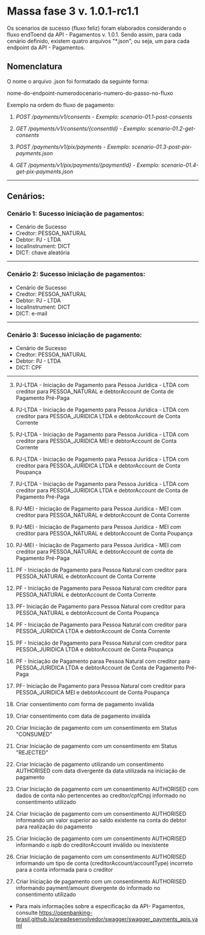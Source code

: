 # Massa fase 3 v. 1.0.1-rc1.1
Os scenarios de sucesso (fluxo feliz) foram elaborados considerando o fluxo endToend da API - Pagamentos v. 1.0.1. 
Sendo assim, para cada cenário definido, existem quatro arquivos "*.json", ou seja, um para cada endpoint da API - Pagamentos.

## Nomenclatura

O nome o arquivo .json foi formatado da seguinte forma:   

nome-do-endpoint-numerodocenario-numero-do-passo-no-fluxo  

Exemplo na ordem do fluxo de pagamento:  

1. *POST /payments/v1/consents - Exemplo: scenario-01.1-post-consents*  

2. *GET /payments/v1/consents/{consentId} - Exemplo: scenario-01.2-get-consents*  

3. *POST /payments/v1/pix/payments - Exemplo: scenario-01.3-post-pix-payments.json*  

4. *GET /payments/v1/pix/payments/{paymentId} - Exemplo: scenario-01.4-get-pix-payments.json*  

---

  ## Cenários:  

### Cenário 1: Sucesso iniciação de pagamentos: 

 - Cenário de Sucesso
 - Credtor: PESSOA_NATURAL
 - Debtor: PJ - LTDA
 - localInstrument: DICT
 - DICT: chave aleatória

 ---

 ### Cenário 2: Sucesso iniciação de pagamentos: 

 - Cenário de Sucesso
 - Credtor: PESSOA_NATURAL
 - Debtor: PJ - LTDA
 - localInstrument: DICT
 - DICT: e-mail

 ---

### Cenário 3: Sucesso iniciação de pagamento:
 
 - Cenário de Sucesso
 - Credtor: PESSOA_NATURAL
 - Debtor: PJ - LTDA
 - DICT: CPF

 ---

3) PJ-LTDA - Iniciação de Pagamento para Pessoa Jurídica - LTDA com creditor para PESSOA_NATURAL e debtorAccount de Conta de Pagamento Pré-Paga  

4) PJ-LTDA - Iniciação de Pagamento para Pessoa Jurídica - LTDA com creditor para PESSOA_JURIDICA LTDA e debtorAccount de Conta Corrente  

5) PJ-LTDA - Iniciação de Pagamento para Pessoa Jurídica - LTDA com creditor para PESSOA_JURIDICA MEI e debtorAccount de Conta Corrente  

6) PJ-LTDA - Iniciação de Pagamento para Pessoa Jurídica - LTDA com creditor para PESSOA_JURIDICA LTDA e debtorAccount de Conta Poupança  

7) PJ-LTDA - Iniciação de Pagamento para Pessoa Jurídica - LTDA com creditor para PESSOA_JURIDICA LTDA e debtorAccount de Conta de Pagamento Pré-Paga  

8) PJ-MEI - Iniciação de Pagamento para Pessoa Jurídica - MEI com creditor para PESSOA_NATURAL e debtorAccount de Conta Corrente  

9) PJ-MEI - Iniciação de Pagamento para Pessoa Jurídica - MEI com creditor para PESSOA_NATURAL e debtorAccount de Conta Poupança  

10) PJ-MEI - Iniciação de Pagamento para Pessoa Jurídica - MEI com creditor para PESSOA_NATURAL e debtorAccount de conta de Pagamento Pré-Paga  

11) PF - Iniciação de Pagamento para Pessoa Natural com creditor para PESSOA_NATURAL e debtorAccount de Conta Corrente  

12) PF - Iniciação de Pagamento para Pessoa Natural com creditor para PESSOA_NATURAL e debtorAccount de Conta Corrente  

13) PF- Iniciação de Pagamento para Pessoa Natural com creditor para PESSOA_NATURAL e debtorAccount de Conta Poupança  

14) PF - Iniciação de Pagamento para Pessoa Natural com creditor para PESSOA_JURIDICA LTDA e debtorAccount de Conta Corrente  

15) PF - Iniciação de Pagamento para Pessoa Natural com creditor para PESSOA_JURIDICA LTDA e debtorAccount de Conta Poupança  

16) PF - Iniciação de Pagamento paraa Pessoa Natural com creditor para PESSOA_JURIDICA LTDA e debtorAccount de Conta de Pagamento Pré-Paga  

17) PF- Iniciação de Pagamento para Pessoa Natural com creditor para PESSOA_JURIDICA MEI e debtorAccount de Conta Poupança  

18) Criar consentimento com forma de pagamento inválida  

19) Criar consentimento com data de pagamento inválida  

20) Criar Iniciação de pagamento com um consentimento em Status "CONSUMED"  

21) Criar Iniciação de pagamento com um consentimento em Status "REJECTED"  

22) Criar Iniciação de pagamento utilizando um consentimento AUTHORISED com data divergente da data utilizada na iniciação de pagamento  

23) Criar Iniciação de pagamento com um consentimento AUTHORISED com dados de conta não pertencentes ao creditor/cpfCnpj informado no consentimento utilizado  

24) Criar Iniciação de pagamento com um consentimento AUTHORISED informando um valor superior ao saldo existente na conta do debtor para realização do pagamento  

25) Criar Iniciação de pagamento com um consentimento AUTHORISED informando o ispb do creditorAccount inválido ou inexistente  

26) Criar Iniciação de pagamento com um consentimento AUTHORISED informando um tipo de conta (creditorAccount/accountType) incorreto para a conta informada para o creditor  

27) Criar Iniciação de pagamento com um consentimento AUTHORISED informando payment/amount divergente do informado no consentimento utilizado  


  * Para mais informações sobre a especificação da API- Pagamentos, consulte https://openbanking-brasil.github.io/areadesenvolvedor/swagger/swagger_payments_apis.yaml
